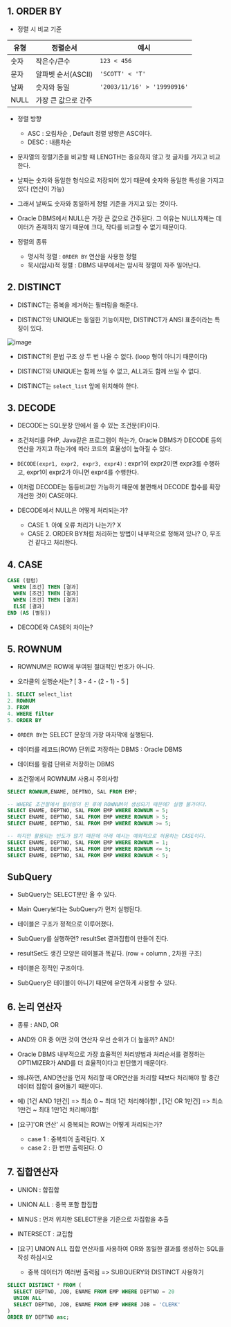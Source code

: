 ## 1. ORDER BY

- 정렬 시 비교 기준

| 유형 |   정렬순서        |      예시     |
|-----|-------------------|--------------|
| 숫자 | 작은수/큰수        | `123 < 456` |
| 문자 | 알파벳 순서(ASCII) | `'SCOTT' < 'T'` |
| 날짜 | 숫자와 동일        | `'2003/11/16' > '19990916'` |
| NULL | 가장 큰 값으로 간주|                             |


- 정렬 방향

  - ASC : 오림차순 , Default 정렬 방향은 ASC이다.
  - DESC : 내름차순


- 문자열의 정렬기준을 비교할 때 LENGTH는 중요하지 않고 첫 글자를 가지고 비교한다.

- 날짜는 숫자와 동일한 형식으로 저장되어 있기 때문에 숫자와 동일한 특성을 가지고 있다 (연산이 가능)

- 그래서 날짜도 숫자와 동일하게 정렬 기준을 가지고 있는 것이다. 

- Oracle DBMS에서 NULL은 가장 큰 값으로 간주된다. 그 이유는 NULL자체는 데이터가 존재하지 않기 때문에 크다, 작다를 비교할 수 없기 때문이다. 


- 정렬의 종류
  - 명시적 정렬       : `ORDER BY` 연산을 사용한 정렬
  - 묵시(암시)적 정렬 : DBMS 내부에서는 암시적 정렬이 자주 일어난다.  


## 2. DISTINCT

- DISTINCT는 중복을 제거하는 필터링을 해준다. 

- DISTINCT와 UNIQUE는 동일한 기능이지만, DISTINCT가 ANSI 표준이라는 특징이 있다.

![image](https://user-images.githubusercontent.com/77392444/115485620-0bafe800-a290-11eb-84db-c68878830e0c.png)

- DISTINCT의 문법 구조 상 두 번 나올 수 없다. (loop 형이 아니기 때문이다)

- DISTINCT와 UNIQUE는 함께 쓰일 수 없고, ALL과도 함께 쓰일 수 없다. 

- DISTINCT는 `select_list` 앞에 위치해야 한다.


## 3. DECODE

- DECODE는 SQL문장 안에서 쓸 수 있는 조건문(IF)이다. 

- 조건처리를 PHP, Java같은 프로그램이 하는가, Oracle DBMS가 DECODE 등의 연산을 가지고 하는가에 따라 코드의 효율성이 높아질 수 있다.

- `DECODE(expr1, expr2, expr3, expr4)` : expr1이 expr2이면 expr3를 수행하고, expr1이 expr2가 아니면 expr4를 수행한다.

- 이처럼 DECODE는 동등비교만 가능하기 때문에 불편해서 DECODE 함수를 확장 개선한 것이 CASE이다. 

- DECODE에서 NULL은 어떻게 처리되는가? 
  - CASE 1. 아예 오류 처리가 나는가? X
  - CASE 2. ORDER BY처럼 처리하는 방법이 내부적으로 정해져 있나? O, 무조건 같다고 처리한다. 


## 4. CASE

```sql
CASE (컬럼)
  WHEN [조건] THEN [결과]
  WHEN [조건] THEN [결과]
  WHEN [조건] THEN [결과]
  ELSE [결과]
END (AS [별칭])
```

- DECODE와 CASE의 차이는?


## 5. ROWNUM 

- ROWNUM은 ROW에 부여된 절대적인 번호가 아니다. 

- 오라클의 실행순서는? [ 3 - 4 - (2 - 1) - 5 ]

```sql
1. SELECT select_list
2. ROWNUM 
3. FROM 
4. WHERE filter
5. ORDER BY           
```

- `ORDER BY`는 SELECT 문장의 가장 마자막에 실행된다. 

- 데이터를 레코드(ROW) 단위로 저장하는 DBMS : Oracle DBMS
- 데이터를 컬럼 단위로 저장하는 DBMS


- 조건절에서 ROWNUM 사용시 주의사항

```SQL
SELECT ROWNUM,ENAME, DEPTNO, SAL FROM EMP;

-- WHERE 조건절에서 필터링이 된 후에 ROWNUM이 생성되기 때문에? 실행 불가이다. 
SELECT ENAME, DEPTNO, SAL FROM EMP WHERE ROWNUM = 5;
SELECT ENAME, DEPTNO, SAL FROM EMP WHERE ROWNUM > 5;
SELECT ENAME, DEPTNO, SAL FROM EMP WHERE ROWNUM >= 5;

-- 하지만 활용되는 빈도가 많기 때문에 아래 예시는 예외적으로 허용하는 CASE이다. 
SELECT ENAME, DEPTNO, SAL FROM EMP WHERE ROWNUM = 1;
SELECT ENAME, DEPTNO, SAL FROM EMP WHERE ROWNUM <= 5;
SELECT ENAME, DEPTNO, SAL FROM EMP WHERE ROWNUM < 5;
```

## SubQuery

- SubQuery는 SELECT문만 올 수 있다.

- Main Query보다는 SubQuery가 먼저 실행된다. 

- 테이블은 구조가 정적으로 이루어졌다. 

- SubQuery를 실행하면? resultSet 결과집합이 만들어 진다.

- resultSet도 생긴 모양은 테이블과 똑같다. (row + column , 2차원 구조)

- 테이블은 정적인 구조이다. 

- SubQuery은 테이블이 아니기 때문에 유연하게 사용할 수 있다.


## 6. 논리 연산자

- 종류 : AND, OR

- AND와 OR 중 어떤 것이 연산자 우선 순위가 더 높을까? AND!

- Oracle DBMS 내부적으로 가장 효율적인 처리방법과 처리순서를 결정하는 OPTIMIZER가 AND를 더 효율적이다고 판단했기 때문이다. 

- 왜냐하면, AND연산을 먼저 처리할 때 OR연산을 처리할 때보다 처리해야 할 중간 데이터 집합이 줄어들기 때문이다. 

- 예) [1건 AND 1만건] => 최소 0 ~ 최대 1건 처리해야함! , [1건 OR 1만건] => 최소 1만건 ~ 최대 1만1건 처리해야함!


- [요구]'OR 연산' 시 중복되는 ROW는 어떻게 처리되는가?
  - case 1 : 중복되어 출력된다. X
  - case 2 : 한 번만 출력된다. O



## 7. 집합연산자
- UNION : 합집합

- UNION ALL : 중복 포함 합집합

- MINUS : 먼저 위치한 SELECT문을 기준으로 차집합을 추출

- INTERSECT : 교집합


- [요구] UNION ALL 집합 연산자를 사용하여 OR와 동일한 결과를 생성하는 SQL을 작성 하십시오
  - 중복 데이터가 여러번 출력됨 => SUBQUERY와 DISTINCT 사용하기

```sql
SELECT DISTINCT * FROM (
  SELECT DEPTNO, JOB, ENAME FROM EMP WHERE DEPTNO = 20
  UNION ALL 
  SELECT DEPTNO, JOB, ENAME FROM EMP WHERE JOB = 'CLERK'
)
ORDER BY DEPTNO asc;
```
